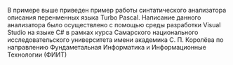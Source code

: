 В примере выше приведен пример работы синтатического анализатора описания перенменных языка Turbo Pascal. Написание данного анализатора было осуществлено
с помощью среды разработки Visual Studio на языке C# в рамках курса Самарского национального исследовательского университета имени академика С. П. Королёва
по направлению Фундаметальная Информатика и Информационные Технологии (ФИИТ)
